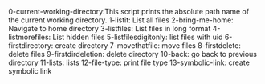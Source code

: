 0-current-working-directory:This script prints the absolute path name of the current working directory.
1-listit: List all files
2-bring-me-home: Navigate to home directory
3-listfiles: List files in long format
4-listmorefiles: List hidden files
5-listfilesdigitonly: list files with uid
6-firstdirectory: create directory
7-movethatfile: move files
8-firstdelete: delete files
9-firstdirdeletion: delete directory
10-back: go back to previous directory
11-lists: lists
12-file-type: print file type
13-symbolic-link: create symbolic link
